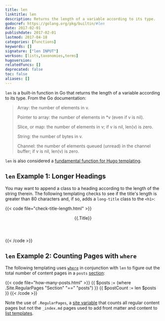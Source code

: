 ```yaml
---
title: len
linktitle: len
description: Returns the length of a variable according to its type.
godocref: https://golang.org/pkg/builtin/#len
date: 2017-02-01
publishdate: 2017-02-01
lastmod: 2017-04-18
categories: [functions]
keywords: []
signature: ["len INPUT"]
workson: [lists,taxonomies,terms]
hugoversion:
relatedfuncs: []
deprecated: false
toc: false
aliases: []
---
```


`len` is a built-in function in Go that returns the length of a variable according to its type. From the Go documentation:

> Array: the number of elements in v.
>
> Pointer to array: the number of elements in *v (even if v is nil).
>
> Slice, or map: the number of elements in v; if v is nil, len(v) is zero.
>
> String: the number of bytes in v.
>
> Channel: the number of elements queued (unread) in the channel buffer; if v is nil, len(v) is zero.

`len` is also considered a [fundamental function for Hugo templating][].

## `len` Example 1: Longer Headings

You may want to append a class to a heading according to the length of the string therein. The following templating checks to see if the title's length is greater than 80 characters and, if so, adds a `long-title` class to the `<h1>`:

{{< code file="check-title-length.html" >}}
<header>
    <h1{{if gt (len .Title) 80}} class="long-title"{{end}}>{{.Title}}</h1>
</header>
{{< /code >}}

## `len` Example 2: Counting Pages with `where`

The following templating uses [`where`][] in conjunction with `len` to
figure out the total number of content pages in a `posts` [section][]:

{{< code file="how-many-posts.html" >}}
{{ $posts := (where .Site.RegularPages "Section" "==" "posts") }}
{{ $postCount := len $posts }}
{{< /code >}}

Note the use of `.RegularPages`, a [site variable][] that counts all regular content pages but not the `_index.md` pages used to add front matter and content to [list templates][].


[fundamental function for Hugo templating]: /templates/introduction/
[list templates]: /templates/lists/
[section]: /content-management/sections/
[site variable]: /variables/site/
[`where`]: /functions/where/
